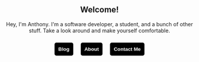 
<style>
    button {
        outline: none;
        background: #000000;
        border: none;
        padding: 10px;
        border-radius: 5px;
        margin: 10px;
        color: white;
        font-weight: bold;
        text-decoration: none;
    }
    
    a:visited {
        color: white;
    }
    
    #buttons {
        display: flex;
        justify-content: center;
    }
</style>

<h2 style='text-align: center'><strong>Welcome!</strong></h2>
<p style='text-align: center'>
    Hey, I'm Anthony. I'm a software developer, a student, and a bunch of other stuff. Take a look around and make
    yourself comfortable.
</p>

<div id=buttons>
    <a href="http://apizzimenti.com/#/blog"><button>Blog</button></a>
    <a href="http://apizzimenti.com/#/about"><button>About</button></a>
    <a href="http://apizzimenti.com/#/contact"><button>Contact Me</button></a>
</div>

